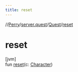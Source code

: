 ```yaml
---
title: reset
---
```

//[Perry](../../../index.html)/[server.quest](../index.html)/[Quest](index.html)/[reset](reset.html)



# reset



[jvm]\
fun [reset](reset.html)(c: [Character](../../client/-character/index.html))




